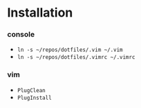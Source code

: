 # Installation

### console
- `ln -s ~/repos/dotfiles/.vim ~/.vim`
- `ln -s ~/repos/dotfiles/.vimrc ~/.vimrc`

### vim
- `PlugClean`
- `PlugInstall`
